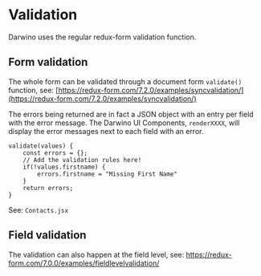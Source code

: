 # Validation

Darwino uses the regular redux-form validation function.

## Form validation
The whole form can be validated through a document form `validate()` function, see: [https://redux-form.com/7.2.0/examples/syncvalidation/](https://redux-form.com/7.2.0/examples/syncvalidation/)

The errors being returned are in fact a JSON object with an entry per field with the error message. The Darwino UI Components, `renderXXXX`,  will display the error messages next to each field with an error.

    validate(values) {
        const errors = {};
        // Add the validation rules here!
        if(!values.firstname) {
            errors.firstname = "Missing First Name"
        }
        return errors;
    }

See: `Contacts.jsx`

## Field validation
The validation can also happen at the field level, see: https://redux-form.com/7.0.0/examples/fieldlevelvalidation/
